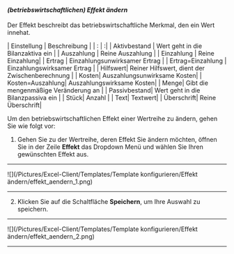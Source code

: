 #### *(betriebswirtschaftlichen) Effekt ändern*  

Der Effekt beschreibt das betriebswirtschaftliche Merkmal, den ein Wert innehat.

| Einstellung | Beschreibung |
| : | :|
| Aktivbestand | Wert geht in die Bilanzaktiva ein |
| Auszahlung | Reine Auszahlung |
| Einzahlung | Reine Einzahlung|
| Ertrag | Einzahlungsunwirksamer Ertrag |
| Ertrag=Einzahlung | Einzahlungswirksamer Ertrag |
| Hilfswert| Reiner Hilfswert, dient der Zwischenberechnung |
| Kosten| Auszahlungsunwirksame Kosten|
| Kosten=Auszahlung| Auszahlungswirksame Kosten|
| Menge| Gibt die mengenmäßige Veränderung an |
| Passivbestand| Wert geht in die Bilanzpassiva ein |
| Stück| Anzahl |
| Text| Textwert|
| Überschrift| Reine Überschrift|

Um den betriebswirtschaftlichen Effekt einer Wertreihe zu ändern, gehen Sie wie folgt vor:  

1) Gehen Sie zu der Wertreihe, deren Effekt Sie ändern möchten, öffnen Sie in der Zeile **Effekt** das Dropdown Menü und wählen Sie Ihren gewünschten Effekt aus.  

---
![](/Pictures/Excel-Client/Templates/Template konfigurieren/Effekt ändern/effekt_aendern_1.png)

---


<!---

> **Hinweis:** Eine Beschreibung der betriebswirtschaftlichen Effekte finden Sie in Kapitel 3.5.2.  
	--eventuell Wirkung der einzelnen Effekte in der DF erläutern? bspw. unterschiedliche handhabung in auswertungen?!
-->


2) Klicken Sie auf die Schaltfläche **Speichern**, um Ihre Auswahl zu speichern.  

---
![](/Pictures/Excel-Client/Templates/Template konfigurieren/Effekt ändern/effekt_aendern_2.png)

---